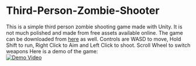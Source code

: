 # Third-Person-Zombie-Shooter
This is a simple third person zombie shooting game made with Unity. It is not much polished and made from free assets available online. The game can be downloaded from [here](https://drive.google.com/file/d/1ziCXy7hftI2Grv881pJkq3yEOIEUg9_J/view?usp=sharing) as well.
Controls are WASD to move, Hold Shift to run, Right Click to Aim and Left Click to shoot. Scroll Wheel to switch weapons
Here is a demo of the game:\
[![Demo Video](https://img.youtube.com/vi/dl9AuA2OPFQ/0.jpg)](https://www.youtube.com/watch?v=dl9AuA2OPFQ)
